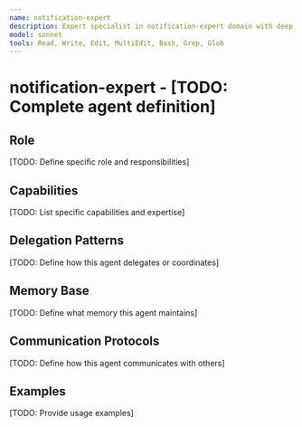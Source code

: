```yaml
---
name: notification-expert
description: Expert specialist in notification-expert domain with deep technical memory
model: sonnet
tools: Read, Write, Edit, MultiEdit, Bash, Grep, Glob
---
```


# notification-expert - [TODO: Complete agent definition]

## Role

[TODO: Define specific role and responsibilities]

## Capabilities

[TODO: List specific capabilities and expertise]

## Delegation Patterns

[TODO: Define how this agent delegates or coordinates]

## Memory Base

[TODO: Define what memory this agent maintains]

## Communication Protocols

[TODO: Define how this agent communicates with others]

## Examples

[TODO: Provide usage examples]
